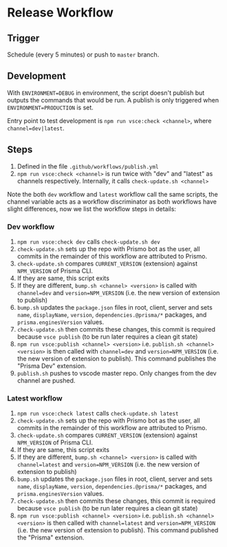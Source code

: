 # Release Workflow

## Trigger

Schedule (every 5 minutes) or push to `master` branch.

## Development

With `ENVIRONMENT=DEBUG` in environment, the script doesn't publish but outputs the commands that would be run. A publish is only triggered when `ENVIRONMENT=PRODUCTION` is set.

Entry point to test development is `npm run vsce:check <channel>`, where `channel=dev|latest`.

## Steps

1. Defined in the file `.github/workflows/publish.yml`
1. `npm run vsce:check <channel>` is run twice with "dev" and "latest" as channels respectively. Internally, it calls `check-update.sh <channel>`

Note the both `dev` workflow and `latest` workflow call the same scripts, the channel variable acts as a workflow discriminator as both workflows have slight differences, now we list the workflow steps in details:

### Dev workflow

1. `npm run vsce:check dev` calls `check-update.sh dev`
1. `check-update.sh` sets up the repo with Prismo bot as the user, all commits in the remainder of this workflow are attributed to Prismo.
1. `check-update.sh` compares `CURRENT_VERSION` (extension) against `NPM_VERSION` of Prisma CLI.
1. If they are same, this script exits
1. If they are different, `bump.sh <channel> <version>` is called with `channel=dev` and `version=NPM_VERSION` (i.e. the new version of extension to publish)
1. `bump.sh` updates the `package.json` files in root, client, server and sets `name`, `displayName`, `version`, `dependencies.@prisma/*` packages, and `prisma.enginesVersion` values.
1. `check-update.sh` then commits these changes, this commit is required because `vsce publish` (to be run later requires a clean git state)
1. `npm run vsce:publish <channel> <version>` i.e. `publish.sh <channel> <version>` is then called with `channel=dev` and `version=NPM_VERSION` (i.e. the new version of extension to publish). This command publishes the "Prisma Dev" extension.
1. `publish.sh` pushes to vscode master repo. Only changes from the dev channel are pushed.

### Latest workflow

1. `npm run vsce:check latest` calls `check-update.sh latest`
1. `check-update.sh` sets up the repo with Prismo bot as the user, all commits in the remainder of this workflow are attributed to Prismo.
1. `check-update.sh` compares `CURRENT_VERSION` (extension) against `NPM_VERSION` of Prisma CLI.
1. If they are same, this script exits
1. If they are different, `bump.sh <channel> <version>` is called with `channel=latest` and `version=NPM_VERSION` (i.e. the new version of extension to publish)
1. `bump.sh` updates the `package.json` files in root, client, server and sets `name`, `displayName`, `version`, `dependencies.@prisma/*` packages, and `prisma.enginesVersion` values.
1. `check-update.sh` then commits these changes, this commit is required because `vsce publish` (to be run later requires a clean git state)
1. `npm run vsce:publish <channel> <version>` i.e. `publish.sh <channel> <version>` is then called with `channel=latest` and `version=NPM_VERSION` (i.e. the new version of extension to publish). This command published the "Prisma" extension.
